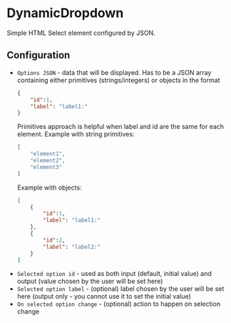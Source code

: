 # DynamicDropdown
Simple HTML Select element configured by JSON.

## Configuration
- `Options JSON` - data that will be displayed. Has to be a JSON array containing either primitives (strings/integers) or objects in the format
   ```json
   {
       "id":1,
       "label": "label1:"
   }
   ```
   Primitives approach is helpful when label and id are the same for each element. Example with string primitives:
   ```json
   [
       "element1",
       "element2",
       "element3"
   ]
   ```
   Example with objects:
   ```json
   [
       {
           "id":1,
           "label": "label1:"
       },
       {
           "id":2,
           "label": "label2:"
       }
   ]
   ```
- `Selected option id` - used as both input (default, initial value) and output (value chosen by the user will be set here)
- `Selected option label` - (optional) label chosen by the user will be set here (output only - you cannot use it to set the initial value)
- `On selected option change` - (optional) action to happen on selection change
